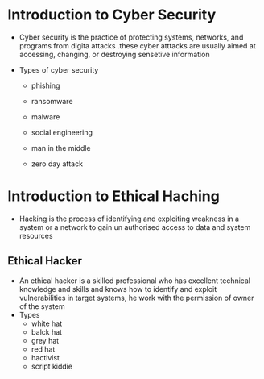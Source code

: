 # Introduction to Cyber Security

* Cyber security is the practice of protecting systems, networks, and programs from digita attacks .these cyber atttacks are usually aimed at accessing, changing, or destroying sensetive information
* Types of cyber security
  
  - phishing

  - ransomware

  - malware
  
  - social engineering
  
  - man in the middle

  - zero day attack
 
# Introduction to Ethical Haching

* Hacking is the process of identifying and exploiting weakness in a system or a network to gain un authorised access to data and system resources

## Ethical Hacker

* An ethical hacker is a skilled professional who has excellent technical knowledge and skills and knows how to identify and exploit vulnerabilities in target systems, he work with the permission of owner of the system
* Types
  - white hat
  - balck hat
  - grey hat
  - red hat
  - hactivist
  - script kiddie
